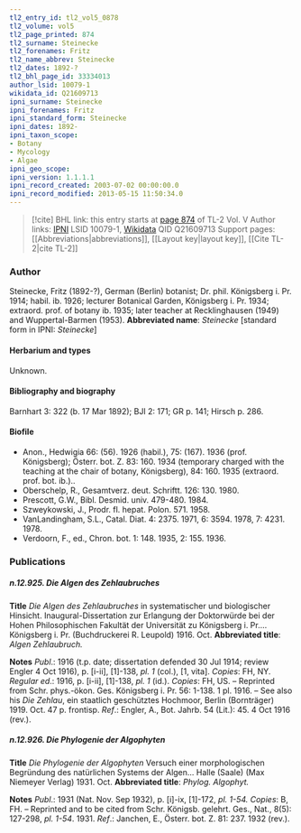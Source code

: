```yaml
---
tl2_entry_id: tl2_vol5_0878
tl2_volume: vol5
tl2_page_printed: 874
tl2_surname: Steinecke
tl2_forenames: Fritz
tl2_name_abbrev: Steinecke
tl2_dates: 1892-?
tl2_bhl_page_id: 33334013
author_lsid: 10079-1
wikidata_id: Q21609713
ipni_surname: Steinecke
ipni_forenames: Fritz
ipni_standard_form: Steinecke
ipni_dates: 1892-
ipni_taxon_scope: 
- Botany
- Mycology
- Algae
ipni_geo_scope: 
ipni_version: 1.1.1.1
ipni_record_created: 2003-07-02 00:00:00.0
ipni_record_modified: 2013-05-15 11:50:34.0
---
```


> [!cite] BHL link: this entry starts at [page 874](https://www.biodiversitylibrary.org/page/33334013) of TL-2 Vol. V
> Author links: [IPNI](https://www.ipni.org/a/10079-1) LSID 10079-1, [Wikidata](https://www.wikidata.org/wiki/Q21609713) QID Q21609713
> Support pages: [[Abbreviations|abbreviations]], [[Layout key|layout key]], [[Cite TL-2|cite TL-2]]

### Author

Steinecke, Fritz (1892-?), German (Berlin) botanist; Dr. phil. Königsberg i. Pr. 1914; habil. ib. 1926; lecturer Botanical Garden, Königsberg i. Pr. 1934; extraord. prof. of botany ib. 1935; later teacher at Recklinghausen (1949) and Wuppertal-Barmen (1953). 
**Abbreviated name**: *Steinecke* \[standard form in IPNI: *Steinecke*\]

#### Herbarium and types

Unknown.

#### Bibliography and biography

Barnhart 3: 322 (b. 17 Mar 1892); BJI 2: 171; GR p. 141; Hirsch p. 286.

#### Biofile

- Anon., Hedwigia 66: (56). 1926 (habil.), 75: (167). 1936 (prof. Königsberg); Österr. bot. Z. 83: 160. 1934 (temporary charged with the teaching at the chair of botany, Königsberg), 84: 160. 1935 (extraord. prof. bot. ib.)..
- Oberschelp, R., Gesamtverz. deut. Schriftt. 126: 130. 1980.
- Prescott, G.W., Bibl. Desmid. univ. 479-480. 1984.
- Szweykowski, J., Prodr. fl. hepat. Polon. 571. 1958.
- VanLandingham, S.L., Catal. Diat. 4: 2375. 1971, 6: 3594. 1978, 7: 4231. 1978.
- Verdoorn, F., ed., Chron. bot. 1: 148. 1935, 2: 155. 1936.

### Publications

##### n.12.925. Die Algen des Zehlaubruches

**Title**
*Die Algen des Zehlaubruches* in systematischer und biologischer Hinsicht. Inaugural-Dissertation zur Erlangung der Doktorwürde bei der Hohen Philosophischen Fakultät der Universität zu Königsberg i. Pr.... Königsberg i. Pr. (Buchdruckerei R. Leupold) 1916. Oct.
**Abbreviated title**: *Algen Zehlaubruch.*

**Notes**
*Publ*.: 1916 (t.p. date; dissertation defended 30 Jul 1914; review Engler 4 Oct 1916), p. \[i-ii\], \[1\]-138, *pl. 1* (col.), \[1, vita\]. *Copies*: FH, NY.
*Regular ed*.: 1916, p. \[i-ii\], \[1\]-138, *pl. 1* (id.). *Copies*: FH, US. – Reprinted from Schr. phys.-ökon. Ges. Königsberg i. Pr. 56: 1-138. 1 pl. 1916. – See also his *Die Zehlau*, ein staatlich geschütztes Hochmoor, Berlin (Bornträger) 1919. Oct. 47 p. frontisp.
*Ref*.: Engler, A., Bot. Jahrb. 54 (Lit.): 45. 4 Oct 1916 (rev.).

##### n.12.926. Die Phylogenie der Algophyten

**Title**
*Die Phylogenie der Algophyten* Versuch einer morphologischen Begründung des natürlichen Systems der Algen... Halle (Saale) (Max Niemeyer Verlag) 1931. Oct.
**Abbreviated title**: *Phylog. Algophyt.*

**Notes**
*Publ*.: 1931 (Nat. Nov. Sep 1932), p. \[i\]-ix, \[1\]-172, *pl. 1-54. Copies*: B, FH. – Reprinted and to be cited from Schr. Königsb. gelehrt. Ges., Nat., 8(5): 127-298, *pl. 1-54*. 1931.
*Ref*.: Janchen, E., Österr. bot. Z. 81: 237. 1932 (rev.).

